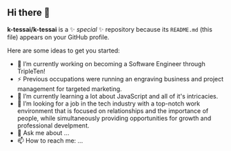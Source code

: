 ## Hi there 👋

**k-tessai/k-tessai** is a ✨ _special_ ✨ repository because its `README.md` (this file) appears on your GitHub profile.

Here are some ideas to get you started:

- 🔭 I’m currently working on becoming a Software Engineer through TripleTen!
- ⚡ Previous occupations were running an engraving business and project management for targeted marketing.
- 🌱 I’m currently learning a lot about JavaScript and all of it's intricacies.
- 🤔 I’m looking for a job in the tech industry with a top-notch work environment that is focused on relationships and the importance of people, while simultaneously providing opportunities for growth and professional develpment.
- 💬 Ask me about ...
- 📫 How to reach me: ...
